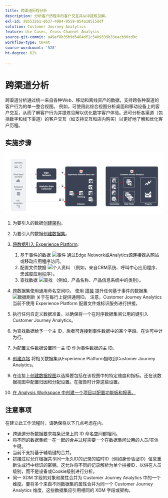 ```yaml
---
title: 跨渠道历程分析
description: 分析客户历程中的客户交互并从中提炼见解。
exl-id: 285532b1-eb37-4984-9559-054a18515ddf
solution: Customer Journey Analytics
feature: Use Cases, Cross-Channel Analysis
source-git-commit: a49ef8b35b9d5464df2c5409339b33eacb90cd9c
workflow-type: tm+mt
source-wordcount: '528'
ht-degree: 62%

---
```


# 跨渠道分析

跨渠道分析通过统一来自各种Web、移动和离线资产的数据，支持跨各种渠道的客户行为的单一整合视图。 例如，可使用此综合视图分析桌面和移动设备上的客户交互，从而了解客户行为并提炼见解以优化数字客户体验。还可分析各渠道（包括数字和线下渠道）的客户交互（如支持交互和店内购买）以更好地了解和优化客户历程。

## 实施步骤

![实施步骤的流程，如本节所述。](../assets/cca-architecture.png)

1. 为要引入的数据[创建架构](https://experienceleague.adobe.com/docs/experience-platform/xdm/tutorials/create-schema-ui.html?lang=zh-Hans)。
1. 为要引入的数据[创建数据集](https://experienceleague.adobe.com/docs/platform-learn/tutorials/data-ingestion/create-datasets-and-ingest-data.html)。
1. [将数据引入 Experience Platform](https://experienceleague.adobe.com/docs/platform-learn/tutorials/data-ingestion/understanding-data-ingestion.html):
   1. 基于事件的数据 ![事件](https://spectrum.adobe.com/static/icons/workflow_18/Smock_Events_18_N.svg) 通过Edge Network或Analytics源连接器从网站或移动应用程序访问。
   2. 配置文件数据 ![个人资料](https://spectrum.adobe.com/static/icons/workflow_18/Smock_User_18_N.svg) （例如，来自CRM系统、呼叫中心应用程序、忠诚度应用程序）。
   3. 查找数据 ![查找](https://spectrum.adobe.com/static/icons/workflow_18/Smock_Search_18_N.svg) （例如，产品名称、产品信息系统中的类别）。

1. 跨数据集使用通用命名空间ID。 使用 [拼接](../../stitching/overview.md) 提升任何基于事件的数据集 ![数据刷新](https://spectrum.adobe.com/static/icons/workflow_18/Smock_DataRefresh_18_N.svg) 关于在每行上提供通用ID。 注意，Customer Journey Analytics 当前不使用 Experience Platform 配置文件或标识服务进行拼接。
1. 执行任何自定义数据准备，以确保将一个在时序数据集间公用的键引入 Customer Journey Analytics。
1. 为查找数据给予一个主 ID，后者可连接到事件数据中的某个字段。在许可中计为行。
1. 为配置文件数据设置同一主 ID 作为事件数据的主 ID。
1. [创建连接](../../connections/overview.md) 将相关数据集从Experience Platform摄取到Customer Journey Analytics。
1. 在连接上[创建数据视图](/help/data-views/create-dataview.md)以选择要包括在该视图中的特定维度和指标。还在该数据视图中配置归因和分配设置。在报告时计算这些设置。
1. [在 Analysis Workspace 中创建一个项目以配置功能板和报表。](/help/analysis-workspace/home.md)

## 注意事项

在建立此工作流程时，请确保将以下几点考虑在内。

* 跨通道分析数据要求每条记录上的 ID 命名空间都相同。
* 将不同的数据集统一在一起的合并过程需要一个在数据集间公用的人员/实体主键。
* 当前不支持基于辅助键的合并。
* 拼接过程允许根据共享同一永久ID的记录的临时ID（例如身份验证ID）信息重新生成行中标识的密钥。这允许将不同的记录解析为单个拼接ID，以供在人员级别，而不是设备或Cookie级别进行分析。
* 同一 XDM 字段的对象和属性合并为 Customer Journey Analytics 中的一个维度。要将多个来自不同数据集的属性合并为同一个 Customer Journey Analytics 维度，这些数据集应引用相同的 XDM 字段或架构。

